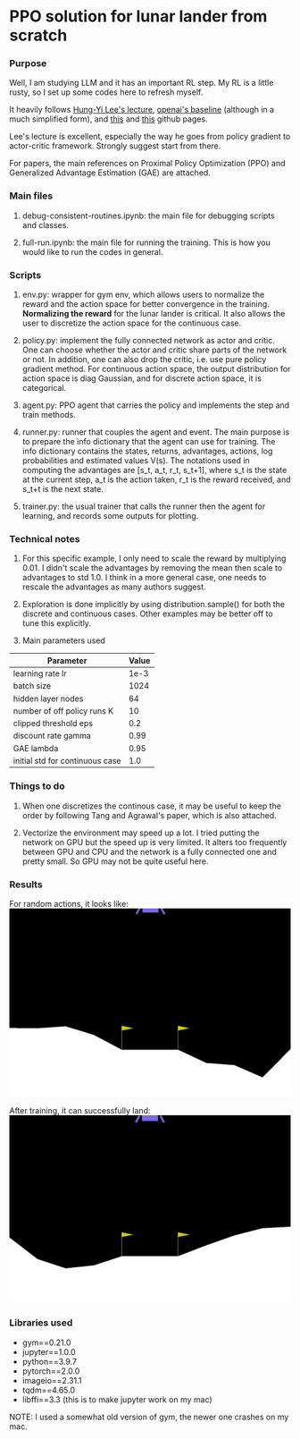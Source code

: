 # PPO solution for lunar lander from scratch

### Purpose
Well, I am studying LLM and it has an important RL step. My RL is a little rusty, so I set up some codes here to refresh myself. 

It heavily follows [Hung-Yi Lee's lecture](https://speech.ee.ntu.edu.tw/~hylee/ml/2023-spring.php), [openai's baseline](https://github.com/openai/baselines/tree/master/baselines) (although in a much simplified form), and [this](https://github.com/nikhilbarhate99/PPO-PyTorch/blob/master/train.py) and [this](https://github.com/PacktPublishing/Deep-Reinforcement-Learning-Hands-On) github pages.

Lee's lecture is excellent, especially the way he goes from policy gradient to actor-critic framework. Strongly suggest start from there.

For papers, the main references on Proximal Policy Optimization (PPO) and Generalized Advantage Estimation (GAE) are attached.

### Main files
1. debug-consistent-routines.ipynb: the main file for debugging scripts and classes.

2. full-run.ipynb: the main file for running the training. This is how you would like to run the codes in general.

### Scripts
1. env.py: wrapper for gym env, which allows users to normalize the reward and the action space for better convergence in the training. **Normalizing the reward** for the lunar lander is critical. It also allows the user to discretize the action space for the continuous case.

2. policy.py: implement the fully connected network as actor and critic. One can choose whether the actor and critic share parts of the network or not. In addition, one can also drop the critic, i.e. use pure policy gradient method. For continuous action space, the output distribution for action space is diag Gaussian, and for discrete action space, it is categorical.

3. agent.py: PPO agent that carries the policy and implements the step and train methods.

4. runner.py: runner that couples the agent and event. The main purpose is to prepare the info dictionary that the agent can use for training. The info dictionary contains the states, returns, advantages, actions, log probabilities and estimated values V(s). The notations used in computing the advantages are [s_t, a_t, r_t, s_t+1], where s_t is the state at the current step, a_t is the action taken, r_t is the reward received, and s_t+t is the next state.

5. trainer.py: the usual trainer that calls the runner then the agent for learning, and records some outputs for plotting.

### Technical notes
1. For this specific example, I only need to scale the reward by multiplying 0.01. I didn't scale the advantages by removing the mean then scale to advantages to std 1.0. I think in a more general case, one needs to rescale the advantages as many authors suggest.

2. Exploration is done implicitly by using distribution.sample() for both the discrete and continuous cases. Other examples may be better off to tune this explicitly.

3. Main parameters used

| Parameter | Value |
| --------- | ----- |
| learning rate lr | 1e-3 |
| batch size | 1024 |
| hidden layer nodes | 64 |
| number of off policy runs K | 10 |
| clipped threshold eps | 0.2 |
| discount rate gamma | 0.99 |
| GAE lambda | 0.95 |
| initial std for continuous case | 1.0 |

### Things to do
1. When one discretizes the continous case, it may be useful to keep the order by following Tang and Agrawal's paper, which is also attached.

2. Vectorize the environment may speed up a lot. I tried putting the network on GPU but the speed up is very limited. It alters too frequently between GPU and CPU and the network is a fully connected one and pretty small. So GPU may not be quite useful here.

### Results
For random actions, it looks like:
![](random.gif)

After training, it can successfully land:
![](discrete.gif)

### Libraries used
* gym==0.21.0
* jupyter==1.0.0
* python==3.9.7
* pytorch==2.0.0
* imageio==2.31.1
* tqdm==4.65.0
* libffi==3.3 (this is to make jupyter work on my mac)

NOTE: I used a somewhat old version of gym, the newer one crashes on my mac.
